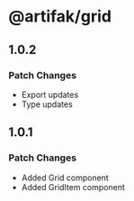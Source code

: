# @artifak/grid

## 1.0.2

### Patch Changes

- Export updates
- Type updates

## 1.0.1

### Patch Changes

- Added Grid component
- Added GridItem component
